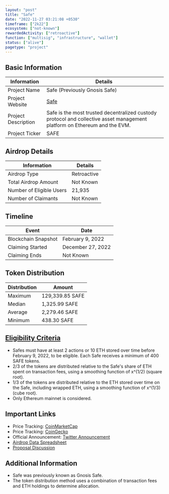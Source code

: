 ```yaml
---
layout: "post"
title: "Safe"
date: "2022-11-27 03:21:08 +0530"
timeframe: ["2k22"]
ecosystem: ["not-known"]
rewardedActivity: ["retroactive"]
function: ["multisig", "infrastructure", "wallet"]
status: ["alive"]
pagetype: "project"
---
```


## Basic Information

| Information         | Details                                                                                                                   |
| ------------------- | ------------------------------------------------------------------------------------------------------------------------- |
| Project Name        | Safe (Previously Gnosis Safe)                                                                                             |
| Project Website     | [Safe](https://safe.global/)                                                                                              |
| Project Description | Safe is the most trusted decentralized custody protocol and collective asset management platform on Ethereum and the EVM. |
| Project Ticker      | SAFE                                                                                                                      |

## Airdrop Details

| Information              | Details     |
| ------------------------ | ----------- |
| Airdrop Type             | Retroactive |
| Total Airdrop Amount     | Not Known   |
| Number of Eligible Users | 21,935      |
| Number of Claimants      | Not Known   |

## Timeline

| Event               | Date              |
| ------------------- | ----------------- |
| Blockchain Snapshot | February 9, 2022  |
| Claiming Started    | December 27, 2022 |
| Claiming Ends       | Not Known         |

## Token Distribution

| Distribution | Amount          |
| ------------ | --------------- |
| Maximum      | 129,339.85 SAFE |
| Median       | 1,325.99 SAFE   |
| Average      | 2,279.46 SAFE   |
| Minimum      | 438.30 SAFE     |

## [Eligibility Criteria](link)

- Safes must have at least 2 actions or 10 ETH stored over time before February 9, 2022, to be eligible. Each Safe receives a minimum of 400 SAFE tokens.
- 2/3 of the tokens are distributed relative to the Safe's share of ETH spent on transaction fees, using a smoothing function of x^(1/2) (square root).
- 1/3 of the tokens are distributed relative to the ETH stored over time on the Safe, including wrapped ETH, using a smoothing function of x^(1/3) (cube root).
- Only Ethereum mainnet is considered.

## Important Links

- Price Tracking: [CoinMarketCap](https://coinmarketcap.com/currencies/safe1)
- Price Tracking: [CoinGecko](https://www.coingecko.com/en/coins/safe1)
- Official Announcement: [Twitter Announcement](https://twitter.com/gnosisSafe/status/1491508247966191620)
- [Airdrop Data Spreadsheet](https://docs.google.com/spreadsheets/d/1kr3OTv44ZW52wJcTTM2axR9jfxT6fiuImWu4xxP9l8U)
- [Proposal Discussion](https://forum.gnosis-safe.io/t/proposal-safe-distribution-for-users/369)

## Additional Information

- Safe was previously known as Gnosis Safe.
- The token distribution method uses a combination of transaction fees and ETH holdings to determine allocation.